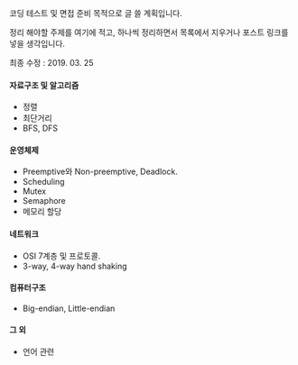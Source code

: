코딩 테스트 및 면접 준비 목적으로 글 쓸 계획입니다.

정리 해야할 주제를 여기에 적고, 하나씩 정리하면서 목록에서 지우거나 포스트 링크를 넣을 생각입니다.

최종 수정 : 2019. 03. 25

#### 자료구조 및 알고리즘

- 정렬
- 최단거리
- BFS, DFS

#### 운영체제
- Preemptive와 Non-preemptive, Deadlock.
- Scheduling
- Mutex
- Semaphore
- 메모리 할당

#### 네트워크
- OSI 7계층 및 프로토콜.
- 3-way, 4-way hand shaking

#### 컴퓨터구조
- Big-endian, Little-endian

#### 그 외
- 언어 관련 